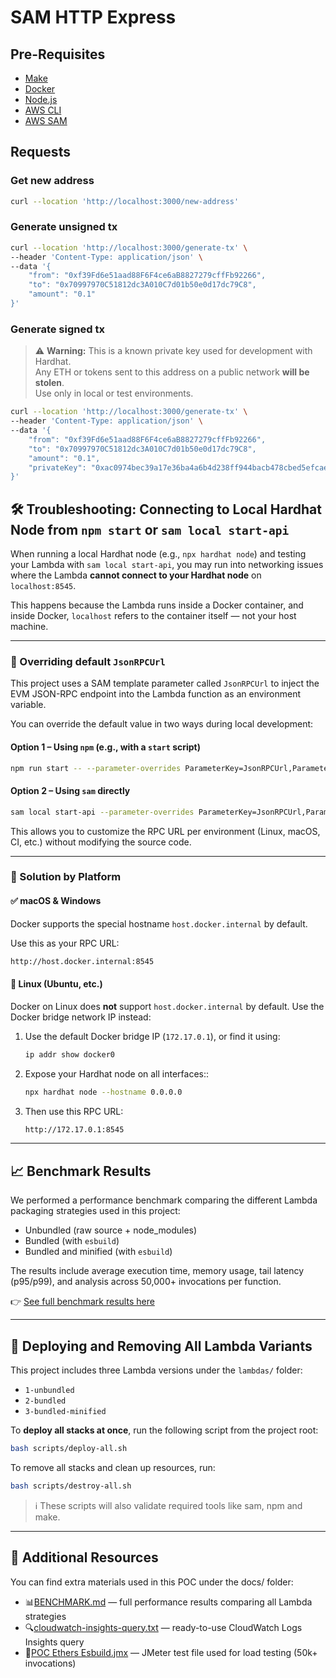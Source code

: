 # SAM HTTP Express

## Pre-Requisites

 - [Make](https://www.gnu.org/software/make/manual/make.html)
 - [Docker](https://www.docker.com/)
 - [Node.js](https://nodejs.org/en)
 - [AWS CLI](https://docs.aws.amazon.com/pt_br/cli/latest/userguide/getting-started-install.html)
 - [AWS SAM](https://docs.aws.amazon.com/serverless-application-model/latest/developerguide/install-sam-cli.html)

## Requests

### Get new address

```bash
curl --location 'http://localhost:3000/new-address'
```

### Generate unsigned tx

```bash
curl --location 'http://localhost:3000/generate-tx' \
--header 'Content-Type: application/json' \
--data '{
    "from": "0xf39Fd6e51aad88F6F4ce6aB8827279cffFb92266",
    "to": "0x70997970C51812dc3A010C7d01b50e0d17dc79C8",
    "amount": "0.1"
}'
```

### Generate signed tx

> ⚠️ **Warning:** This is a known private key used for development with Hardhat. </br>
> Any ETH or tokens sent to this address on a public network **will be stolen**. </br>
> Use only in local or test environments.

```bash
curl --location 'http://localhost:3000/generate-tx' \
--header 'Content-Type: application/json' \
--data '{
    "from": "0xf39Fd6e51aad88F6F4ce6aB8827279cffFb92266",
    "to": "0x70997970C51812dc3A010C7d01b50e0d17dc79C8",
    "amount": "0.1",
    "privateKey": "0xac0974bec39a17e36ba4a6b4d238ff944bacb478cbed5efcae784d7bf4f2ff80"
}'
```

## 🛠️ Troubleshooting: Connecting to Local Hardhat Node from `npm start` or `sam local start-api`

When running a local Hardhat node (e.g., `npx hardhat node`) and testing your Lambda with `sam local start-api`, you may run into networking issues where the Lambda **cannot connect to your Hardhat node** on `localhost:8545`.

This happens because the Lambda runs inside a Docker container, and inside Docker, `localhost` refers to the container itself — not your host machine.

---

### 🧩 Overriding default `JsonRPCUrl`

This project uses a SAM template parameter called `JsonRPCUrl` to inject the EVM JSON-RPC endpoint into the Lambda function as an environment variable.

You can override the default value in two ways during local development:

#### Option 1 – Using `npm` (e.g., with a `start` script)

```bash
npm run start -- --parameter-overrides ParameterKey=JsonRPCUrl,ParameterValue=http://host.docker.internal:8545
```

#### Option 2 – Using `sam` directly

```bash
sam local start-api --parameter-overrides ParameterKey=JsonRPCUrl,ParameterValue=http://host.docker.internal:8545
```

This allows you to customize the RPC URL per environment (Linux, macOS, CI, etc.) without modifying the source code.

---

### 🔧 Solution by Platform

#### ✅ macOS & Windows

Docker supports the special hostname `host.docker.internal` by default.

Use this as your RPC URL:

```bash
http://host.docker.internal:8545
```

#### 🐧 Linux (Ubuntu, etc.)

Docker on Linux does **not** support `host.docker.internal` by default. Use the Docker bridge network IP instead:

1. Use the default Docker bridge IP (`172.17.0.1`), or find it using:

   ```bash
   ip addr show docker0
   ```

2. Expose your Hardhat node on all interfaces::

   ```bash
   npx hardhat node --hostname 0.0.0.0
   ```

3. Then use this RPC URL:

   ```bash
   http://172.17.0.1:8545
   ```

---

## 📈 Benchmark Results

We performed a performance benchmark comparing the different Lambda packaging strategies used in this project:

- Unbundled (raw source + node_modules)
- Bundled (with `esbuild`)
- Bundled and minified (with `esbuild`)

The results include average execution time, memory usage, tail latency (p95/p99), and analysis across 50,000+ invocations per function.

👉 [See full benchmark results here](./docs/BENCHMARK.md)

---

## 🚀 Deploying and Removing All Lambda Variants

This project includes three Lambda versions under the `lambdas/` folder:
- `1-unbundled`
- `2-bundled`
- `3-bundled-minified`

To **deploy all stacks at once**, run the following script from the project root:

```bash
bash scripts/deploy-all.sh
```
To remove all stacks and clean up resources, run:

```bash
bash scripts/destroy-all.sh
```
> ℹ️ These scripts will also validate required tools like sam, npm and make.

---

## 📂 Additional Resources

You can find extra materials used in this POC under the docs/ folder:

- 📊[BENCHMARK.md](./docs/BENCHMARK.md) — full performance results comparing all Lambda strategies
- 🔍[cloudwatch-insights-query.txt](./docs/cloudwatch-insights-query.txt) — ready-to-use CloudWatch Logs Insights query
- 🧪[POC Ethers Esbuild.jmx](./docs/POC%20Ethers%20Esbuild.jmx) — JMeter test file used for load testing (50k+ invocations)